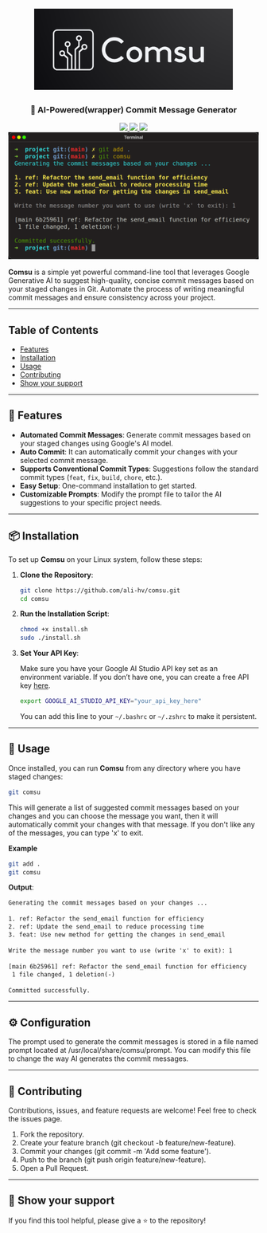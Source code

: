 <h1 align="center">
  <br>
  <a href="https://github.com/ali-hv/comsu/blob/main/assets/logo.png">
      <img src="https://github.com/ali-hv/comsu/blob/main/assets/logo.png" alt="Comsu" width="400">
  </a>
</h1>

<h3 align="center">🚀 AI-Powered(wrapper) Commit Message Generator</h3>

<p align="center">
    <a href="https://img.shields.io/badge/License-GPLv3-blue.svg">
        <img src="https://img.shields.io/badge/License-GPLv3-blue.svg" />
    </a>
    <a href="https://img.shields.io/badge/Shell-Bash-green.svg">
        <img src="https://img.shields.io/badge/Shell-Bash-green.svg" />
    </a>
    <a href="https://img.shields.io/badge/AI-Google%20Generative%20AI-yellow.svg">
        <img src="https://img.shields.io/badge/AI-Google%20Generative%20AI-yellow.svg" />
    </a>
    <br>
    <a href="https://github.com/ali-hv/comsu/blob/main/assets/screenshot-1.png">
      <img src="https://github.com/ali-hv/comsu/blob/main/assets/screenshot-1.png" alt="Comsu" width="700"/>
    </a>
</p>

**Comsu** is a simple yet powerful command-line tool that leverages Google Generative AI to suggest high-quality, concise commit messages based on your staged changes in Git. Automate the process of writing meaningful commit messages and ensure consistency across your project.

---

## Table of Contents

* [Features](#-features)
* [Installation](#-installation)
* [Usage](#-usage)
* [Contributing](#-contributing)
* [Show your support](#-show-your-support)

---

## 🌟 Features

- **Automated Commit Messages**: Generate commit messages based on your staged changes using Google's AI model.
- **Auto Commit**: It can automatically commit your changes with your selected commit message. 
- **Supports Conventional Commit Types**: Suggestions follow the standard commit types (`feat`, `fix`, `build`, `chore`, etc.).
- **Easy Setup**: One-command installation to get started.
- **Customizable Prompts**: Modify the prompt file to tailor the AI suggestions to your specific project needs.

---

## 📦 Installation

To set up **Comsu** on your Linux system, follow these steps:

1. **Clone the Repository**:
    ```bash
    git clone https://github.com/ali-hv/comsu.git
    cd comsu
    ```

2. **Run the Installation Script**:
    ```bash
    chmod +x install.sh
    sudo ./install.sh
    ```

3. **Set Your API Key**:

    Make sure you have your Google AI Studio API key set as an environment variable. If you don’t have one, you can create a free API key [here](https://aistudio.google.com/app/apikey).
    ```bash
    export GOOGLE_AI_STUDIO_API_KEY="your_api_key_here"
    ```

   You can add this line to your `~/.bashrc` or `~/.zshrc` to make it persistent.

---

## 🚀 Usage

Once installed, you can run **Comsu** from any directory where you have staged changes:

```bash
git comsu
```

This will generate a list of suggested commit messages based on your changes and you can choose the message you want, then it will automatically commit your changes with that message. If you don't like any of the messages, you can type 'x' to exit.

**Example**

```bash
git add .
git comsu
```

**Output**:

```
Generating the commit messages based on your changes ...

1. ref: Refactor the send_email function for efficiency
2. ref: Update the send_email to reduce processing time
3. feat: Use new method for getting the changes in send_email

Write the message number you want to use (write 'x' to exit): 1

[main 6b25961] ref: Refactor the send_email function for efficiency
 1 file changed, 1 deletion(-)

Committed successfully.
```

---

## ⚙️ Configuration


The prompt used to generate the commit messages is stored in a file named prompt located at /usr/local/share/comsu/prompt. You can modify this file to change the way AI generates the commit messages.

---

## 🤝 Contributing

Contributions, issues, and feature requests are welcome! Feel free to check the issues page.

1. Fork the repository.
2. Create your feature branch (git checkout -b feature/new-feature).
3. Commit your changes (git commit -m 'Add some feature').
4. Push to the branch (git push origin feature/new-feature).
5. Open a Pull Request.

---

## 🌟 Show your support

If you find this tool helpful, please give a ⭐ to the repository!

